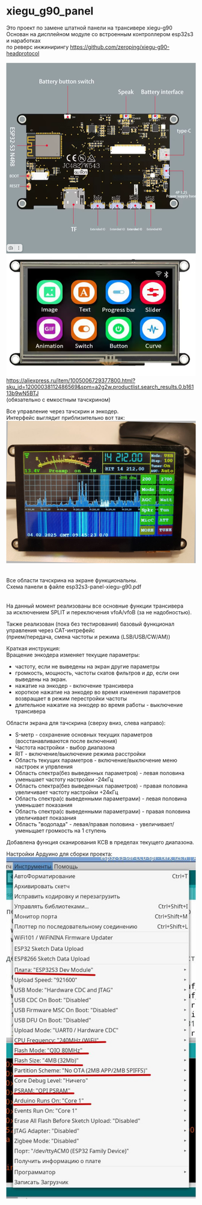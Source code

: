# xiegu_g90_panel

Это проект по замене штатной панели на трансивере xiegu-g90
Основан на дисплейном модуле со встроенным контроллером esp32s3 и наработках<br>
по реверс инжинирингу https://github.com/zeroping/xiegu-g90-headprotocol
<br><br>
<img src="1.png" alt="">
<img src="2.png" alt="">
https://aliexpress.ru/item/1005006729377800.html?sku_id=12000038112486569&spm=a2g2w.productlist.search_results.0.b16113b9wN5BTJ<br>
(обязательно с емкостным тачскрином)

Все управление через тачскрин и энкодер.<br>
Интерфейс выглядит приблизительно вот так: <br>
<img src="3.jpg" alt=""><br>
<br><br>
Все области тачскрина на экране функциональны.<br>
Схема панели в файле esp32s3-panel-xiegu-g90.pdf<br>
<br><br>
На данный момент реализованы все основные функции трансивера<br>
за исключением SPLIT и переключения vfoA/vfoB (за не надобностью).<br>

Также реализован (пока без тестирования) базовый функционал управления через CAT-интрефейс<br>
(прием/передача, смена частоты и режима (LSB/USB/CW/AM))

Краткая инструкция:<br>
Вращение энкодера изменяет текущие параметры:<br>
  - частоту, если не выведены на экран другие параметры
  - громкость, мощность, частоты скатов фильтров и др, если они выведены на экран.
  - нажатие на энкодер - включение трансивера
  - короткое нажатие на энкодер во время изменения параметров возвращает в режим перестройки частоты
  - длительное нажатие на энкодер во время работы - выключение трансивера

Области экрана для тачскрина (сверху вниз, слева направо):
  - S-метр - сохранение основных текущих параметров (восстанавливаются после включения)
  - Частота настройки - выбор диапазона
  - RIT - включение/выключение режима расстройки
  - Область текущих параметров - включение/выключение меню настроек и упрвления
  - Область спектра(без выведенных параметров) - левая половина уменьшает частоту настройки -24кГц
  - Область спектра(без выведенных параметров) - правая половина увеличивает частоту настройки +24кГц
  - Область спектра(с выведенными параметрами) - левая половина уменьшает показания
  - Область спектра(с выведенными параметрами) - правая половина увеличивает показания
  - Область "водопада" - левая/правая половина - увеличивает/уменьщает громкость на 1 ступень


Добавлена функция сканирования КСВ в пределах текущего диапазона.

Настройки Ардуино для сборки проекта:<br>
<img src="settings_arduino.jpg" alt=""><br>